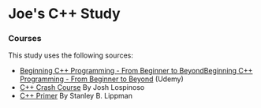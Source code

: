 # Joe's C++ Study

### Courses
This study uses the following sources:

- [Beginning C++ Programming - From Beginner to BeyondBeginning C++ Programming - From Beginner to Beyond]( https://www.udemy.com/course/beginning-c-plus-plus-programming) (Udemy)
- [C++ Crash Course](https://nostarch.com/cppcrashcourse) By Josh Lospinoso
- [C++ Primer](https://cpp-primer.pages.dev/book/000-cpp_primer_fifth_edition.html) By Stanley B. Lippman